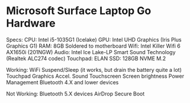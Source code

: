 # Microsoft Surface Laptop Go Hardware

  Specs:
    CPU: Intel i5-1035G1 (Icelake)
    GPU: Intel UHD Graphics (Iris Plus Graphics G1)
    RAM: 8GB Soldered to motherboard
    Wifi: Intel Killer Wifi 6 AX1650i (201NGW)
    Audio: Intel Ice Lake-LP Smart Sound Technology (Realtek ALC274 codec)
    Touchpad: ELAN
    SSD: 128GB NVME M.2

  Working:
    WiFi
    Suspend/Sleep (it works, but drain the battery quite a lot)
    Touchpad
    Graphics Accel.
    Sound
    Touchscreen
    Screen brightness
    Power Management
    Bluetooth 4.X and lower devices

  Not Working:
    Bluetooth 5.X devices
    AirDrop
    Secure Boot
